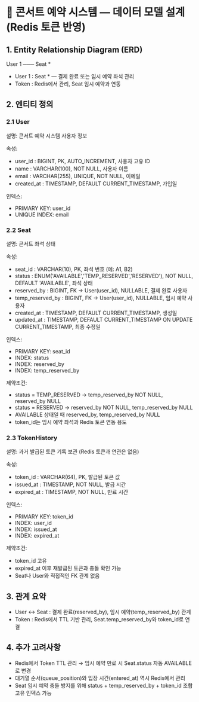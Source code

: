 # 🎯 콘서트 예약 시스템 — 데이터 모델 설계 (Redis 토큰 반영)

## 1. Entity Relationship Diagram (ERD)

User 1 ─── Seat *

- User 1 : Seat * — 결제 완료 또는 임시 예약 좌석 관리
- Token : Redis에서 관리, Seat 임시 예약과 연동

## 2. 엔티티 정의

### 2.1 User
설명: 콘서트 예약 시스템 사용자 정보

속성:
- user_id : BIGINT, PK, AUTO_INCREMENT, 사용자 고유 ID
- name : VARCHAR(100), NOT NULL, 사용자 이름
- email : VARCHAR(255), UNIQUE, NOT NULL, 이메일
- created_at : TIMESTAMP, DEFAULT CURRENT_TIMESTAMP, 가입일

인덱스:
- PRIMARY KEY: user_id
- UNIQUE INDEX: email

### 2.2 Seat
설명: 콘서트 좌석 상태

속성:
- seat_id : VARCHAR(10), PK, 좌석 번호 (예: A1, B2)
- status : ENUM('AVAILABLE','TEMP_RESERVED','RESERVED'), NOT NULL, DEFAULT 'AVAILABLE', 좌석 상태
- reserved_by : BIGINT, FK → User(user_id), NULLABLE, 결제 완료 사용자
- temp_reserved_by : BIGINT, FK → User(user_id), NULLABLE, 임시 예약 사용자
- created_at : TIMESTAMP, DEFAULT CURRENT_TIMESTAMP, 생성일
- updated_at : TIMESTAMP, DEFAULT CURRENT_TIMESTAMP ON UPDATE CURRENT_TIMESTAMP, 최종 수정일

인덱스:
- PRIMARY KEY: seat_id
- INDEX: status
- INDEX: reserved_by
- INDEX: temp_reserved_by

제약조건:
- status = TEMP_RESERVED → temp_reserved_by NOT NULL, reserved_by NULL
- status = RESERVED → reserved_by NOT NULL, temp_reserved_by NULL
- AVAILABLE 상태일 때 reserved_by, temp_reserved_by NULL
- token_id는 임시 예약 좌석과 Redis 토큰 연동 용도

### 2.3 TokenHistory
설명: 과거 발급된 토큰 기록 보관 (Redis 토큰과 연관은 없음)

속성:
- token_id : VARCHAR(64), PK, 발급된 토큰 값
- issued_at : TIMESTAMP, NOT NULL, 발급 시간
- expired_at : TIMESTAMP, NOT NULL, 만료 시간

인덱스:
- PRIMARY KEY: token_id
- INDEX: user_id
- INDEX: issued_at
- INDEX: expired_at

제약조건:
- token_id 고유
- expired_at 이후 재발급된 토큰과 충돌 확인 가능
- Seat나 User와 직접적인 FK 관계 없음

## 3. 관계 요약

- User ↔ Seat : 결제 완료(reserved_by), 임시 예약(temp_reserved_by) 관계
- Token : Redis에서 TTL 기반 관리, Seat.temp_reserved_by와 token_id로 연결

## 4. 추가 고려사항

- Redis에서 Token TTL 관리 → 임시 예약 만료 시 Seat.status 자동 AVAILABLE로 변경
- 대기열 순서(queue_position)와 입장 시간(entered_at) 역시 Redis에서 관리
- Seat 임시 예약 충돌 방지를 위해 status + temp_reserved_by + token_id 조합 고유 인덱스 가능